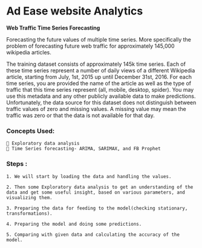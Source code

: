 # Ad Ease website Analytics

**Web Traffic Time Series Forecasting**

Forecasting the future values of multiple time series. More specifically the problem of forecasting future web traffic for approximately 145,000 wikipedia articles.

The training dataset consists of approximately 145k time series. Each of these time series represent a number of daily views of a different Wikipedia article, starting from July, 1st, 2015 up until December 31st, 2016.
For each time series, you are provided the name of the article as well as the type of traffic that this time series represent (all, mobile, desktop, spider). You may use this metadata and any other publicly available data to make predictions. Unfortunately, the data source for this dataset does not distinguish between traffic values of zero and missing values. A missing value may mean the traffic was zero or that the data is not available for that day.


### Concepts Used:
     Exploratory data analysis
     Time Series forecasting- ARIMA, SARIMAX, and FB Prophet

### Steps :

    1. We will start by loading the data and handling the values.

    2. Then some Exploratory data analysis to get an understanding of the data and get some useful insight, based on various parameters, and visualizing them.

    3. Preparing the data for feeding to the model(checking stationary, transformations).

    4. Preparing the model and doing some predictions.

    5. Comparing with given data and calculating the accuracy of the model.


